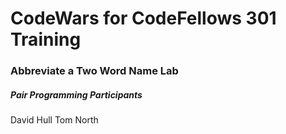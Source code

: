 # CodeWars for CodeFellows 301 Training



### Abbreviate a Two Word Name Lab

##### Pair Programming Participants
David Hull
Tom North